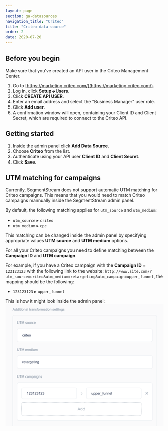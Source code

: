```yaml
---
layout: page
section: ga-datasources
navigation_title: "Criteo"
title: "Criteo data source"
order: 2
date: 2020-07-20
---
```


## Before you begin

Make sure that you've created an API user in the Criteo Management Center.
1. Go to [https://marketing.criteo.com/](https://marketing.criteo.com/).
2. Log in, click **Setup->Users**.
3. Click **CREATE API USER**.
4. Enter an email address and select the "Business Manager" user role.
5. Click **Add user**.
6. A confirmation window will open, containing your Client ID and Client Secret, which are required to connect to the Criteo API.

## Getting started

1. Inside the admin panel click **Add Data Source**.
2. Choose **Criteo** from the list.
3. Authenticate using your API user **Client ID** and **Client Secret**.
4. Click **Save**.

## UTM matching for campaigns

Currently, SegmentStream does not support automatic UTM matching for Criteo campaigns. This means that you would need to match Criteo campaigns mannually inside the SegmentStream admin panel.

By default, the following matching applies for `utm_source` and `utm_medium`:
* `utm_source` ▸ `criteo`
* `utm_medium` ▸ `cpc`

This matching can be changed inside the admin panel by specifying appropriate values **UTM source** and **UTM medium** options.

For all your Criteo campaigns you need to define matching between the **Campaign ID** and **UTM campaign**.

For example, if you have a Criteo campaign with the **Campaign ID** = `123123123` with the following link to the website: `http://www.site.com/?utm_source=criteo&utm_medium=retargeting&utm_campaign=upper_funnel`, the mapping should be the following:

* `123123123` ▸ `upper_funnel`

This is how it might look inside the admin panel:
<img src="/img/criteo/criteo-utm-params.png" alt="Criteo URL params matching" width="650"/>

